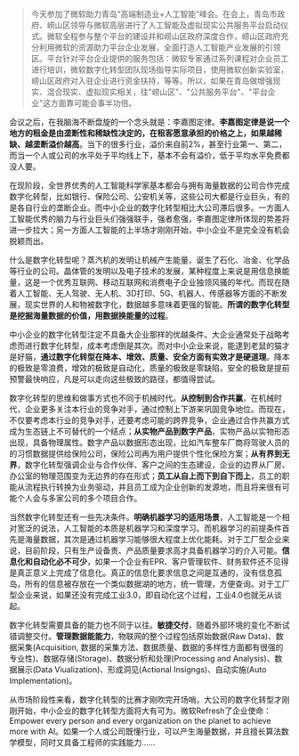 > 今天参加了微软助力青岛“高端制造业+人工智能”峰会。在会上，青岛市政府、崂山区领导与微软高层进行了人工智能及虚拟现实公共服务平台启动仪式。微软全程参与整个平台的建设并和崂山区政府深度合作，崂山区政府充分利用微软的资源助力平台企业发展，全面打造人工智能产业发展的引领区。平台针对平台企业提供的服务包括：微软专家通过系列课程对企业员工进行培训，微软数字化转型团队现场指导实际项目，使用微软创新实验室，崂山区政府对入驻企业进行资金扶持，等等。所以，如果在青岛做增强现实、混合现实、虚拟现实相关，往"崂山区"、"公共服务平台"、"平台企业"这方面靠可能会事半功倍。

会议之后，在我脑海不断盘旋的一个念头就是：李嘉图定律。**李嘉图定律是说一个地方的租金是由垄断性和稀缺性决定的，在租客愿意承担的价格之上，如果越稀缺、越垄断溢价越高**。当下的很多行业，溢价来自前2%，甚至行业第一、第二，而当一个人或公司的水平处于平均线上下，基本不会有溢价，低于平均水平免费都没人要。

在现阶段，全世界优秀的人工智能科学家基本都会与拥有海量数据的公司合作完成数字化转型，比如银行、保险公司、公安机关等，这些公司大都是行业巨头，有的是各自行业的垄断企业。而中小企业的数字化转型相比大公司滞后很多。一方面人工智能优秀的脑力与行业巨头们强强联手，强者愈强，李嘉图定律所体现的势差将进一步拉大；另一方面人工智能的上半场才刚刚开始，中小企业不是完全没有机会脱颖而出。


什么是数字化转型呢？蒸汽机的发明让机械产生能量，诞生了石化、冶金、化学品等行业的公司。晶体管的发明以及电子技术的发展，某种程度上来说是用信息换能量，这是一个优秀互联网、移动互联网和消费电子企业独领风骚的年代。而现在随着人工智能、无人驾驶、无人机、3D打印、5G、机器人、传感器等方面的不断发展，现实世界的人和物被数字化，数据越多意味着更强的智能。**所谓的数字化转型是挖掘海量数据的价值，用数据换能量的过程**。


中小企业的数字化转型注定不具备大企业那样的优越条件。大企业通常处于战略考虑而进行数字化转型，成本考虑倒是其次。而对中小企业来说，能逮到老鼠的猫才是好猫，**通过数字化转型在降本、增效、质量、安全方面有实效才是硬道理**。降本的极致是零浪费，增效的极致是自动化，质量的极致是零缺陷，安全的极致是提前预警最快响应，凡是可以走向这些极致的路径，都值得尝试。


数字化转型的思维和做事方式也不同于机械时代。**从控制到合作共赢**，在机械时代，企业更多关注本行业的竞争对手，通过控制上下游来巩固竞争地位。而现在，不仅要考虑本行业的竞争对手，还要考虑可能的跨界竞争，企业通过合作共赢方式成为生态链上不可替代的一个结点；**从实物产品到数字产品**，实物产品以实物形态出现，具备物理属性。数字产品以数据形态出现，比如汽车整车厂商将驾驶人员的的习惯数据提供给保险公司，保险公司再为用户提供个性化保险方案；**从有界到无界**，数字化转型强调企业与合作伙伴、客户之间的生态建设，企业的边界从厂房、办公室的物理范围变为无边界的存在形式；**员工从自上而下到自下而上**，员工的职能从流程执行转换为业务驱动，并且员工成为企业创新的发源地，而且将来很有可能个人会与多家公司的多个项目合作。


当然数字化转型还有一些先决条件。**明确机器学习的适用场景**，人工智能是一个相对宽泛的说法，人工智能的本质是机器学习和深度学习。而机器学习的前提条件首先是海量数据，其次是通过机器学习能够很大程度上优化能耗。对于工厂型企业来说，目前阶段，只有生产设备贵、产品质量要求高才具备机器学习的介入可能。**信息化和自动化必不可少**，如果一个企业有EPR、客户管理软件、财务软件还不见得是真正意义上完成了信息化。真正的信息化要求信息之间是互通的，没有信息孤岛，所有的信息被存放在一个类似数据湖的地方，统一管理，方便查询。对于工厂型企业来说，如果还没有完成工业3.0，即自动化这个过程，工业4.0也就无从谈起。


数字化转型需要具备的能力也不同于以往。**敏捷交付**，随着外部环境的变化不断试错调整交付。**管理数据能能力**，物联网的整个过程包括原始数据(Raw Data)、数据采集(Acquisition, 数据的采集方法、数据质量、数据的多样性方面都有很强的专业性)、数据存储(Storage)、数据分析和处理(Processing and Analysis)、数据展示(Data Viualization)、形成洞见(Actional Insigngs)、自动实施(Auto Implementation)。


从市场阶段性来看，数字化转型的比赛才刚吹完开场哨，大公司的数字化转型才刚刚开始，中小企业的数字化转型方面将大有可为。微软Refresh了企业使命：Empower every person and every organization on the planet to achieve more with AI。如果一个人或公司既懂行业，可以产生海量数据，并且擅长算法数学模型，同时又具备工程师的实践能力......
















